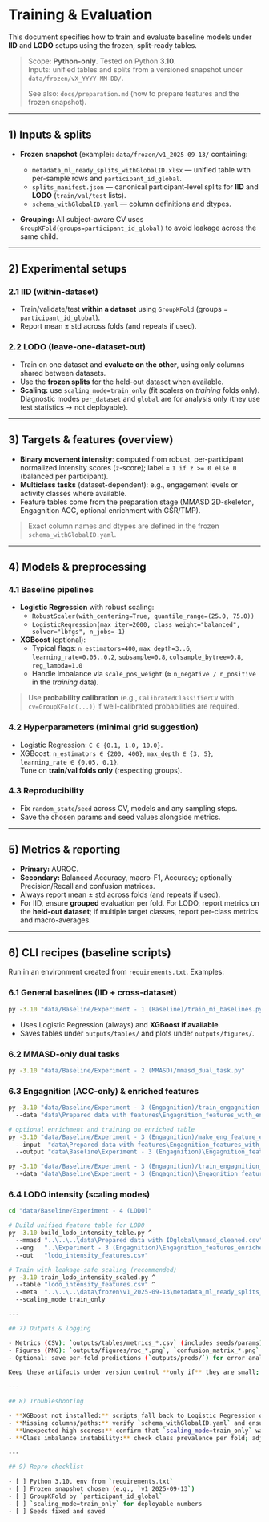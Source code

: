 # Training & Evaluation

This document specifies how to train and evaluate baseline models under **IID** and **LODO** setups using the frozen, split-ready tables.

> Scope: **Python-only**. Tested on Python **3.10**.  
> Inputs: unified tables and splits from a versioned snapshot under `data/frozen/vX_YYYY-MM-DD/`.
>
> See also: `docs/preparation.md` (how to prepare features and the frozen snapshot).

---

## 1) Inputs & splits

- **Frozen snapshot** (example): `data/frozen/v1_2025-09-13/` containing:
  - `metadata_ml_ready_splits_withGlobalID.xlsx` — unified table with per-sample rows and `participant_id_global`.
  - `splits_manifest.json` — canonical participant-level splits for **IID** and **LODO** (`train/val/test` lists).
  - `schema_withGlobalID.yaml` — column definitions and dtypes.

- **Grouping:** All subject-aware CV uses `GroupKFold(groups=participant_id_global)` to avoid leakage across the same child.

---

## 2) Experimental setups

### 2.1 IID (within-dataset)
- Train/validate/test **within a dataset** using `GroupKFold` (groups = `participant_id_global`).
- Report mean ± std across folds (and repeats if used).

### 2.2 LODO (leave-one-dataset-out)
- Train on one dataset and **evaluate on the other**, using only columns shared between datasets.
- Use the **frozen splits** for the held-out dataset when available.
- **Scaling:** use `scaling_mode=train_only` (fit scalers on *training* folds only).  
  Diagnostic modes `per_dataset` and `global` are for analysis only (they use test statistics → not deployable).

---

## 3) Targets & features (overview)

- **Binary movement intensity**: computed from robust, per-participant normalized intensity scores (`z`-score); label = `1 if z >= 0 else 0` (balanced per participant).  
- **Multiclass tasks** (dataset-dependent): e.g., engagement levels or activity classes where available.
- Feature tables come from the preparation stage (MMASD 2D-skeleton, Engagnition ACC, optional enrichment with GSR/TMP).

> Exact column names and dtypes are defined in the frozen `schema_withGlobalID.yaml`.

---

## 4) Models & preprocessing

### 4.1 Baseline pipelines
- **Logistic Regression** with robust scaling:
  - `RobustScaler(with_centering=True, quantile_range=(25.0, 75.0))`
  - `LogisticRegression(max_iter=2000, class_weight="balanced", solver="lbfgs", n_jobs=-1)`
- **XGBoost** (optional):
  - Typical flags: `n_estimators=400`, `max_depth=3..6`, `learning_rate=0.05..0.2`, `subsample=0.8`, `colsample_bytree=0.8`, `reg_lambda=1.0`
  - Handle imbalance via `scale_pos_weight` (≈ `n_negative / n_positive` in the *training* data).

> Use **probability calibration** (e.g., `CalibratedClassifierCV` with `cv=GroupKFold(...)`) if well-calibrated probabilities are required.

### 4.2 Hyperparameters (minimal grid suggestion)
- Logistic Regression: `C ∈ {0.1, 1.0, 10.0}`.
- XGBoost: `n_estimators ∈ {200, 400}`, `max_depth ∈ {3, 5}`, `learning_rate ∈ {0.05, 0.1}`.  
Tune on **train/val folds only** (respecting groups).

### 4.3 Reproducibility
- Fix `random_state`/`seed` across CV, models and any sampling steps.
- Save the chosen params and seed values alongside metrics.

---

## 5) Metrics & reporting

- **Primary:** AUROC.  
- **Secondary:** Balanced Accuracy, macro-F1, Accuracy; optionally Precision/Recall and confusion matrices.  
- Always report mean ± std across folds (and repeats if used).
- For IID, ensure **grouped** evaluation per fold. For LODO, report metrics on the **held-out dataset**; if multiple target classes, report per-class metrics and macro-averages.

---

## 6) CLI recipes (baseline scripts)

Run in an environment created from `requirements.txt`. Examples:

### 6.1 General baselines (IID + cross-dataset)
```bash
py -3.10 "data/Baseline/Experiment - 1 (Baseline)/train_mi_baselines.py"
```
- Uses Logistic Regression (always) and **XGBoost if available**.  
- Saves tables under `outputs/tables/` and plots under `outputs/figures/`.

### 6.2 MMASD-only dual tasks
```bash
py -3.10 "data/Baseline/Experiment - 2 (MMASD)/mmasd_dual_task.py"
```

### 6.3 Engagnition (ACC-only) & enriched features
```bash
py -3.10 "data/Baseline/Experiment - 3 (Engagnition)/train_engagnition.py" ^
  --data "data\Prepared data with features\Engagnition_features_with_engagement.xlsx"

# optional enrichment and training on enriched table
py -3.10 "data/Baseline/Experiment - 3 (Engagnition)/make_eng_feature_enrichment.py" ^
  --input  "data\Prepared data with features\Engagnition_features_with_engagement.xlsx" ^
  --output "data\Baseline\Experiment - 3 (Engagnition)\Engagnition_features_enriched.xlsx"

py -3.10 "data/Baseline/Experiment - 3 (Engagnition)/train_engagnition_enriched.py" ^
  --data "data\Baseline\Experiment - 3 (Engagnition)\Engagnition_features_enriched.xlsx"
```

### 6.4 LODO intensity (scaling modes)
```bash
cd "data/Baseline/Experiment - 4 (LODO)"

# Build unified feature table for LODO
py -3.10 build_lodo_intensity_table.py ^
  --mmasd "..\..\..\data\Prepared data with IDglobal\mmasd_cleaned.csv" ^
  --eng   "..\Experiment - 3 (Engagnition)\Engagnition_features_enriched.xlsx" ^
  --out   "lodo_intensity_features.csv"

# Train with leakage-safe scaling (recommended)
py -3.10 train_lodo_intensity_scaled.py ^
  --table "lodo_intensity_features.csv" ^
  --meta  "..\..\..\data\frozen\v1_2025-09-13\metadata_ml_ready_splits_withGlobalID.xlsx" ^
  --scaling_mode train_only

---

## 7) Outputs & logging

- Metrics (CSV): `outputs/tables/metrics_*.csv` (includes seeds/params).  
- Figures (PNG): `outputs/figures/roc_*.png`, `confusion_matrix_*.png`.  
- Optional: save per-fold predictions (`outputs/preds/`) for error analysis.

Keep these artifacts under version control **only if** they are small; otherwise ignore via `.gitignore` and archive them externally.

---

## 8) Troubleshooting

- **XGBoost not installed:** scripts fall back to Logistic Regression only.  
- **Missing columns/paths:** verify `schema_withGlobalID.yaml` and ensure relative paths are valid.  
- **Unexpected high scores:** confirm that `scaling_mode=train_only` was used and that grouping by `participant_id_global` is active.  
- **Class imbalance instability:** check class prevalence per fold; adjust `class_weight` (LR) or `scale_pos_weight` (XGB).

---

## 9) Repro checklist

- [ ] Python 3.10, env from `requirements.txt`  
- [ ] Frozen snapshot chosen (e.g., `v1_2025-09-13`)  
- [ ] GroupKFold by `participant_id_global`  
- [ ] `scaling_mode=train_only` for deployable numbers  
- [ ] Seeds fixed and saved
